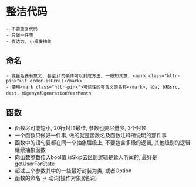 # 整洁代码

```ad-tips
- 不要重复代码
- 只做一件事
- 表达力, 小规模抽象
```

## 命名

```ad-bug
- 变量名要有意义, 甚至if的条件可以封成方法, 一眼知其意, <mark class="hltr-pink">if order.isGrn()</mark>
- 使用<mark class="hltr-pink">可读性的有含义的名称</mark>, 如a, b和src, dest, 如genym和genrationYearMonth
```

## 函数

- 函数尽可能短小, 20行封顶最佳, 参数也要尽量少, 3个封顶
- 一个函数只做好一件事, 做的就是函数名及函数注释所说明的那件事
- 函数中的语句要都在同一个抽象层级上, 不要包含多级的逻辑, 其他级别的逻辑继续抽象函数
- 向函数参数传入bool值 isSkip去区别逻辑是耸人听闻的, 最好是getUserForState
- 超过三个参数其中的一些最好封装为类, 或者Option
- 函数的命名 -> 动词\[操作对象\](名词)
